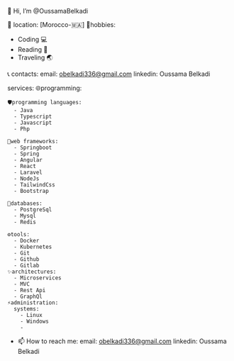 👋 Hi, I’m @OussamaBelkadi
  
📌 location: [Morocco-🇲🇦]
🏓hobbies:
  - Coding 💻
  - Reading 📖
  - Traveling 🌏
    
📞 contacts:
  email: obelkadi336@gmail.com
  linkedin: Oussama Belkadi

services:
  🌐programming:

    🛡️programming languages:
      - Java
      - Typescript
      - Javascript
      - Php
        
    📌web frameworks:
      - Springboot
      - Spring
      - Angular
      - React
      - Laravel
      - NodeJs
      - TailwindCss
      - Bootstrap
        
    💾databases:
      - PostgreSql
      - Mysql
      - Redis
        
    ⚙️tools:
      - Docker
      - Kubernetes
      - Git
      - Github
      - Gitlab
    ✨architectures:
      - Microservices
      - MVC
      - Rest Api
      - GraphQl
    ⚡administration:
      systems:
        - Linux
        - Windows
        - 
- 📫 How to reach me:
    email: obelkadi336@gmail.com
    linkedin: Oussama Belkadi
    
